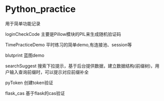 # Python_practice
用于简单功能记录


loginCheckCode
  主要是Pillow模块的PIL来生成随机验证码
  
TimePracticeDemo
   平时练习的简单demo,有连接池、session等
 
 blutprint
   蓝图demo
   
 searchSuggest
    搜索下拉提示，基于后台提供数据，建立数据结构(前缀树)，用户输入查询前缀时，可以提示对应前缀补全
    
  pyToken
     创建token验证
     
   flask_cas
     基于flask的cas验证
   
